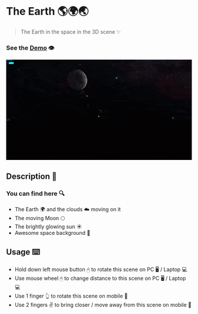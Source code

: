 # The Earth 🌎🌍🌏

> The Earth in the space in the 3D scene ✨

### See the <a href='https://dnt-knw.github.io/The-Earth' target='_blank' title='Click to open the project'>Demo</a> 👁

<img src='./The_Earth.gif' alt='earth' />

## Description 📖

### You can find here 🔍

- The Earth 🌍 and the clouds ☁️ moving on it
- The moving Moon 🌕
- The brightly glowing sun ☀️
- Awesome space background 🌟
 
 ## Usage ⌨️
 
<ul>
    <li>Hold down left mouse button 🖱 to rotate this scene on PC 🖥 / Laptop 💻 <br/></li>
    <li>Use mouse wheel 🖱 to change distance to this scene on PC 🖥 / Laptop 💻 <br/></li>
    <li>Use 1 finger 👆 to rotate this scene on mobile 📱 <br/></li>
    <li>Use 2 fingers ✌️ to bring closer / move away from this scene on mobile 📱 <br/></li>
</ul>
